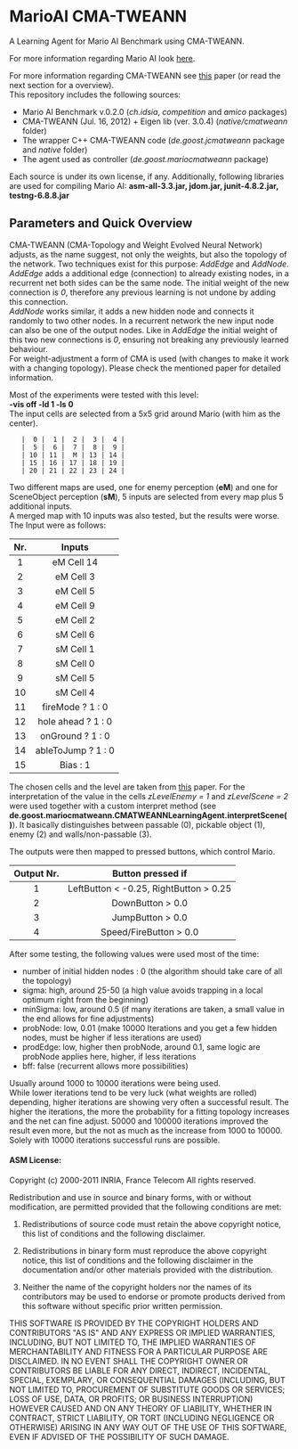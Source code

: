 MarioAI CMA-TWEANN
==================

A Learning Agent for Mario AI Benchmark using CMA-TWEANN.

For more information regarding Mario AI look
[here](http://www.marioai.org/).

For more information regarding CMA-TWEANN see
[this](http://www.honiden.nii.ac.jp/~hmori/files/gecco12.pdf)
paper (or read the next section for a overview).   
This repository includes the following sources:

- Mario AI Benchmark v.0.2.0 (*ch.idsia*, *competition* and *amico* packages)
- CMA-TWEANN (Jul. 16, 2012) + Eigen lib (ver. 3.0.4) (*native/cmatweann* folder)
- The wrapper C++ CMA-TWEANN code (*de.goost.jcmatweann* package and *native* folder)
- The agent used as controller (*de.goost.mariocmatweann* package)

Each source is under its own license, if any.
Additionally, following libraries are used for compiling Mario AI:
**asm-all-3.3.jar, jdom.jar, junit-4.8.2.jar, testng-6.8.8.jar**

Parameters and Quick Overview
--------------------------------------
CMA-TWEANN (CMA-Topology and Weight Evolved Neural Network) adjusts, as the name suggest,
not only the weights, but also the topology of the network.
Two techniques exist for this purpose: *AddEdge* and *AddNode*.
*AddEdge* adds a additional edge (connection) to already existing nodes, in a recurrent net both sides can be the same node.
The initial weight of the new connection is *0*, therefore any previous learning is not undone by adding this connection.  
*AddNode* works similar, it adds a new hidden node and connects it randomly to two other nodes.
In a recurrent network the new input node can also be one of the output nodes.
Like in *AddEdge* the initial weight of this two new connections is *0*, ensuring not breaking any previously learned behaviour.  
For weight-adjustment a form of CMA is used (with changes to make it work with a changing topology).
Please check the mentioned paper for detailed information.

Most of the experiments were tested with this level:  
**-vis off -ld 1 -ls 0**  
The input cells are selected from a 5x5 grid around Mario (with him as the center).

```
   |  0 |  1 |  2 |  3 |  4 |
   |  5 |  6 |  7 |  8 |  9 |
   | 10 | 11 |  M | 13 | 14 |
   | 15 | 16 | 17 | 18 | 19 |
   | 20 | 21 | 22 | 23 | 24 |
```

Two different maps are used, one for enemy perception (**eM**) and one for SceneObject perception (**sM**), 
5 inputs are selected from every map plus 5 additional inputs.   
A merged map with 10 inputs was also tested, but the results were worse.    
The Input were as follows:

|Nr.| Inputs      |
|:-:|:-----------:| 
|1 |  eM Cell 14  | 
|2 |  eM Cell 3   | 
|3 |  eM Cell 5   | 
|4 |  eM Cell 9   | 
|5 |  eM Cell 2   | 
|6 |  sM Cell 6   | 
|7 |  sM Cell 1   | 
|8 |  sM Cell 0   | 
|9 |  sM Cell 5   | 
|10|  sM Cell 4   | 
|11|  fireMode ? 1 : 0| 
|12|  hole ahead ? 1 : 0|
|13|  onGround ? 1 : 0   |
|14|  ableToJump ? 1 : 0  |
|15|  Bias : 1   | 

The chosen cells and the level are taken from [this](http://dl.acm.org/citation.cfm?id=2571923) paper.
For the interpretation of the value in the cells *zLevelEnemy = 1* and *zLevelScene = 2*
were used together with a custom interpret method (see **de.goost.mariocmatweann.CMATWEANNLearningAgent.interpretScene()**).
It basically distinguishes between passable (0), pickable object (1), enemy (2) and walls/non-passable (3).

The outputs were then mapped to pressed buttons, which control Mario.

|Output Nr.| Button pressed if|
|:-:|:-----------:| 
|1 |  LeftButton < -0.25, RightButton > 0.25  | 
|2 |  DownButton > 0.0   | 
|3 |  JumpButton > 0.0  | 
|4 |  Speed/FireButton > 0.0   | 

After some testing, the following values were used most of the time:
- number of initial hidden nodes : 0 (the algorithm should take care of all the topology)
- sigma: high, around 25-50 (a high value avoids trapping in a local optimum right from the beginning)
- minSigma: low, around 0.5 (if many iterations are taken, a small value in the end allows for fine adjustments)
- probNode: low, 0.01 (make 10000 Iterations and you get a few hidden nodes, must be higher if less iterations are used)
- prodEdge: low, higher then probNode, around 0.1, same logic  are probNode applies here, higher, if less iterations
- bff: false (recurrent allows more possibilities)

Usually around 1000 to 10000 iterations were being used.  
While lower iterations tend to be very luck (what weights are rolled) depending, higher iterations are showing very often a successful result.
The higher the iterations, the more the probability for a fitting topology increases and the net can fine adjust.
50000 and 100000 iterations improved the result even more, but the not as much as the increase from 1000 to 10000.
Solely with 10000 iterations successful runs are possible.


#### ASM License:

Copyright (c) 2000-2011 INRIA, France Telecom
All rights reserved.

Redistribution and use in source and binary forms, with or without
modification, are permitted provided that the following conditions
are met:

1. Redistributions of source code must retain the above copyright
   notice, this list of conditions and the following disclaimer.

2. Redistributions in binary form must reproduce the above copyright
   notice, this list of conditions and the following disclaimer in the
   documentation and/or other materials provided with the distribution.

3. Neither the name of the copyright holders nor the names of its
   contributors may be used to endorse or promote products derived from
   this software without specific prior written permission.

THIS SOFTWARE IS PROVIDED BY THE COPYRIGHT HOLDERS AND CONTRIBUTORS "AS IS"
AND ANY EXPRESS OR IMPLIED WARRANTIES, INCLUDING, BUT NOT LIMITED TO, THE
IMPLIED WARRANTIES OF MERCHANTABILITY AND FITNESS FOR A PARTICULAR PURPOSE
ARE DISCLAIMED. IN NO EVENT SHALL THE COPYRIGHT OWNER OR CONTRIBUTORS BE
LIABLE FOR ANY DIRECT, INDIRECT, INCIDENTAL, SPECIAL, EXEMPLARY, OR
CONSEQUENTIAL DAMAGES (INCLUDING, BUT NOT LIMITED TO, PROCUREMENT OF
SUBSTITUTE GOODS OR SERVICES; LOSS OF USE, DATA, OR PROFITS; OR BUSINESS
INTERRUPTION) HOWEVER CAUSED AND ON ANY THEORY OF LIABILITY, WHETHER IN
CONTRACT, STRICT LIABILITY, OR TORT (INCLUDING NEGLIGENCE OR OTHERWISE)
ARISING IN ANY WAY OUT OF THE USE OF THIS SOFTWARE, EVEN IF ADVISED OF
THE POSSIBILITY OF SUCH DAMAGE.


